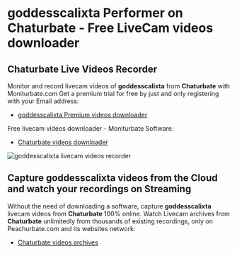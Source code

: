 # goddesscalixta Performer on Chaturbate - Free LiveCam videos downloader

## Chaturbate Live Videos Recorder

Monitor and record livecam videos of **goddesscalixta** from **Chaturbate** with Moniturbate.com
Get a premium trial for free by just and only registering with your Email address:
* [goddesscalixta Premium videos downloader](https://moniturbate.com/request-demo-licence-key.html)

Free livecam videos downloader - Moniturbate Software:
* [Chaturbate videos downloader](https://moniturbate.com/moniturbate-download-software.html)

![goddesscalixta livecam videos recorder](https://peachurnet.com/templates/moniturbate-software.png)


## Capture goddesscalixta videos from the Cloud and watch your recordings on Streaming

Without the need of downloading a software, capture **goddesscalixta** livecam videos from **Chaturbate** 100% online.
Watch Livecam archives from **Chaturbate** unlimitedly from thousands of existing recordings, only on Peachurbate.com and its websites network:
* [Chaturbate videos archives](https://peachurnet.com/)